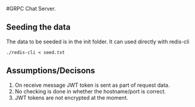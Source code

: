 #GRPC Chat Server.

## Seeding the data 
The data to be seeded is in the init folder. It can used directly with redis-cli
```
./redis-cli < seed.txt
```


## Assumptions/Decisons
1. On receive message JWT token is sent as part of request data.
2. No checking is done in whether the hostname/port is correct.
3. JWT tokens are not encrypted at the moment.
